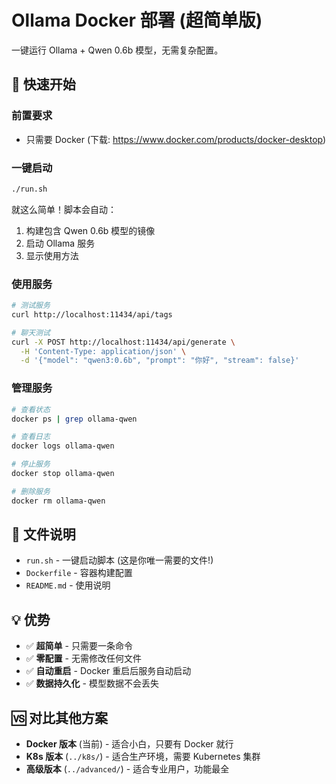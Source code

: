 # Ollama Docker 部署 (超简单版)

一键运行 Ollama + Qwen 0.6b 模型，无需复杂配置。

## 🚀 快速开始

### 前置要求
- 只需要 Docker (下载: https://www.docker.com/products/docker-desktop)

### 一键启动
```bash
./run.sh
```

就这么简单！脚本会自动：
1. 构建包含 Qwen 0.6b 模型的镜像
2. 启动 Ollama 服务
3. 显示使用方法

### 使用服务
```bash
# 测试服务
curl http://localhost:11434/api/tags

# 聊天测试
curl -X POST http://localhost:11434/api/generate \
  -H 'Content-Type: application/json' \
  -d '{"model": "qwen3:0.6b", "prompt": "你好", "stream": false}'
```

### 管理服务
```bash
# 查看状态
docker ps | grep ollama-qwen

# 查看日志
docker logs ollama-qwen

# 停止服务
docker stop ollama-qwen

# 删除服务
docker rm ollama-qwen
```

## 📁 文件说明

- `run.sh` - 一键启动脚本 (这是你唯一需要的文件!)
- `Dockerfile` - 容器构建配置
- `README.md` - 使用说明

## 💡 优势

- ✅ **超简单** - 只需要一条命令
- ✅ **零配置** - 无需修改任何文件
- ✅ **自动重启** - Docker 重启后服务自动启动
- ✅ **数据持久化** - 模型数据不会丢失

## 🆚 对比其他方案

- **Docker 版本** (当前) - 适合小白，只要有 Docker 就行
- **K8s 版本** (`../k8s/`) - 适合生产环境，需要 Kubernetes 集群
- **高级版本** (`../advanced/`) - 适合专业用户，功能最全
